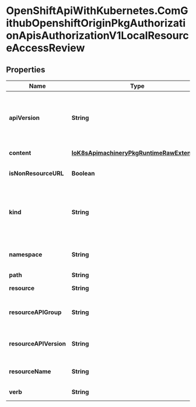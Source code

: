 # OpenShiftApiWithKubernetes.ComGithubOpenshiftOriginPkgAuthorizationApisAuthorizationV1LocalResourceAccessReview

## Properties
Name | Type | Description | Notes
------------ | ------------- | ------------- | -------------
**apiVersion** | **String** | APIVersion defines the versioned schema of this representation of an object. Servers should convert recognized schemas to the latest internal value, and may reject unrecognized values. More info: http://releases.k8s.io/HEAD/docs/devel/api-conventions.md#resources | [optional] 
**content** | [**IoK8sApimachineryPkgRuntimeRawExtension**](IoK8sApimachineryPkgRuntimeRawExtension.md) | Content is the actual content of the request for create and update | [optional] 
**isNonResourceURL** | **Boolean** | IsNonResourceURL is true if this is a request for a non-resource URL (outside of the resource hieraarchy) | 
**kind** | **String** | Kind is a string value representing the REST resource this object represents. Servers may infer this from the endpoint the client submits requests to. Cannot be updated. In CamelCase. More info: http://releases.k8s.io/HEAD/docs/devel/api-conventions.md#types-kinds | [optional] 
**namespace** | **String** | Namespace is the namespace of the action being requested.  Currently, there is no distinction between no namespace and all namespaces | 
**path** | **String** | Path is the path of a non resource URL | 
**resource** | **String** | Resource is one of the existing resource types | 
**resourceAPIGroup** | **String** | Group is the API group of the resource Serialized as resourceAPIGroup to avoid confusion with the &#39;groups&#39; field when inlined | 
**resourceAPIVersion** | **String** | Version is the API version of the resource Serialized as resourceAPIVersion to avoid confusion with TypeMeta.apiVersion and ObjectMeta.resourceVersion when inlined | 
**resourceName** | **String** | ResourceName is the name of the resource being requested for a \&quot;get\&quot; or deleted for a \&quot;delete\&quot; | 
**verb** | **String** | Verb is one of: get, list, watch, create, update, delete | 


